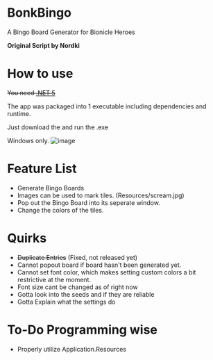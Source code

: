 # BonkBingo
A Bingo Board Generator for Bionicle Heroes


**Original Script by Nordki**

# How to use
~~You need [.NET 5](https://dotnet.microsoft.com/en-us/download/dotnet/5.0)~~


The app was packaged into 1 executable including dependencies and runtime.


Just download the and run the .exe


Windows only.
![image](https://user-images.githubusercontent.com/43097509/157955219-13a5be59-f1d3-44b0-b56a-40129b9588d2.png)

# Feature List
- Generate Bingo Boards
- Images can be used to mark tiles. (Resources/scream.jpg)
- Pop out the Bingo Board into its seperate window.
- Change the colors of the tiles.


# Quirks
- ~~Duplicate Entries~~ (Fixed, not released yet)
- Cannot popout board if board hasn't been generated yet.
- Cannot set font color, which makes setting custom colors a bit restrictive at the moment.
- Font size cant be changed as of right now
- Gotta look into the seeds and if they are reliable
- Gotta Explain what the settings do

# To-Do Programming wise
- Properly utilize Application.Resources
